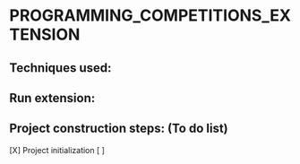 # PROGRAMMING_COMPETITIONS_EXTENSION

## Techniques used:

## Run extension:

## Project construction steps: (To do list)

[X] Project initialization
[ ]
